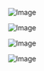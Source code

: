 ![Image](https://github.com/user-attachments/assets/9a5447a7-70cc-4b14-b160-89a2fc5d76ad)

![Image](https://github.com/user-attachments/assets/5433f300-649b-4c8e-8c19-982d332b9326)

![Image](https://github.com/user-attachments/assets/668d31c0-bb6f-4f2c-9bfc-eb75bbbf8389)

![Image](https://github.com/user-attachments/assets/870a1fb5-147d-4963-886a-a53f40fd8203)
